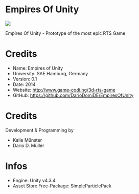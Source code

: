 Empires Of Unity
==============

![](http://www.game-coding.com/media/EoU_GIT_Conflict_Teaser.jpg)

Empires Of Unity - Prototype of the most epic RTS Game

Credits
======

* Name: Empires of Unity
* University:	SAE Hamburg, Germany
* Version: 		0.1
* Date: 	    2014
* Website: 	http://www.game-codi.ng/3d-rts-game
* GitHub: 	https://github.com/DarioDomiDE/EmpiresOfUnity

Credits
======

Development & Programming by
  * Kalle Münster
  * Dario D. Müller

Infos
===

  * Engine: Unity v4.3.4
  * Asset Store Free-Package: SimpleParticlePack
